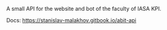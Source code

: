 A small API for the website and bot of the faculty of IASA KPI.

Docs: https://stanislav-malakhov.gitbook.io/abit-api
